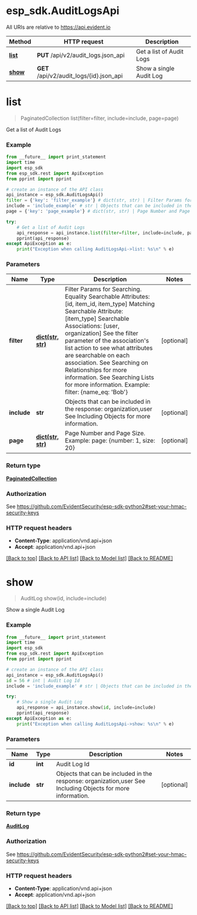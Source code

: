 # esp_sdk.AuditLogsApi

All URIs are relative to https://api.evident.io

Method | HTTP request | Description
------------- | ------------- | -------------
[**list**](AuditLogsApi.md#list) | **PUT** /api/v2/audit_logs.json_api | Get a list of Audit Logs
[**show**](AuditLogsApi.md#show) | **GET** /api/v2/audit_logs/{id}.json_api | Show a single Audit Log


# **list**
> PaginatedCollection list(filter=filter, include=include, page=page)

Get a list of Audit Logs

### Example 
```python
from __future__ import print_statement
import time
import esp_sdk
from esp_sdk.rest import ApiException
from pprint import pprint

# create an instance of the API class
api_instance = esp_sdk.AuditLogsApi()
filter = {'key': 'filter_example'} # dict(str, str) | Filter Params for Searching.  Equality Searchable Attributes: [id, item_id, item_type] Matching Searchable Attribute: [item_type]   Searchable Associations: [user, organization] See the filter parameter of the association's list action to see what attributes are searchable on each association. See Searching on Relationships for more information. See Searching Lists for more information. Example: filter: {name_eq: 'Bob'} (optional)
include = 'include_example' # str | Objects that can be included in the response:  organization,user  See Including Objects for more information. (optional)
page = {'key': 'page_example'} # dict(str, str) | Page Number and Page Size.  Example: page: {number: 1, size: 20} (optional)

try: 
    # Get a list of Audit Logs
    api_response = api_instance.list(filter=filter, include=include, page=page)
    pprint(api_response)
except ApiException as e:
    print("Exception when calling AuditLogsApi->list: %s\n" % e)
```

### Parameters

Name | Type | Description  | Notes
------------- | ------------- | ------------- | -------------
 **filter** | [**dict(str, str)**](str.md)| Filter Params for Searching.  Equality Searchable Attributes: [id, item_id, item_type] Matching Searchable Attribute: [item_type]   Searchable Associations: [user, organization] See the filter parameter of the association&#39;s list action to see what attributes are searchable on each association. See Searching on Relationships for more information. See Searching Lists for more information. Example: filter: {name_eq: &#39;Bob&#39;} | [optional] 
 **include** | **str**| Objects that can be included in the response:  organization,user  See Including Objects for more information. | [optional] 
 **page** | [**dict(str, str)**](str.md)| Page Number and Page Size.  Example: page: {number: 1, size: 20} | [optional] 

### Return type

[**PaginatedCollection**](PaginatedCollection.md)

### Authorization

See https://github.com/EvidentSecurity/esp-sdk-python2#set-your-hmac-security-keys

### HTTP request headers

 - **Content-Type**: application/vnd.api+json
 - **Accept**: application/vnd.api+json

[[Back to top]](#) [[Back to API list]](../README.md#documentation-for-api-endpoints) [[Back to Model list]](../README.md#documentation-for-models) [[Back to README]](../README.md)

# **show**
> AuditLog show(id, include=include)

Show a single Audit Log

### Example 
```python
from __future__ import print_statement
import time
import esp_sdk
from esp_sdk.rest import ApiException
from pprint import pprint

# create an instance of the API class
api_instance = esp_sdk.AuditLogsApi()
id = 56 # int | Audit Log Id
include = 'include_example' # str | Objects that can be included in the response:  organization,user  See Including Objects for more information. (optional)

try: 
    # Show a single Audit Log
    api_response = api_instance.show(id, include=include)
    pprint(api_response)
except ApiException as e:
    print("Exception when calling AuditLogsApi->show: %s\n" % e)
```

### Parameters

Name | Type | Description  | Notes
------------- | ------------- | ------------- | -------------
 **id** | **int**| Audit Log Id | 
 **include** | **str**| Objects that can be included in the response:  organization,user  See Including Objects for more information. | [optional] 

### Return type

[**AuditLog**](AuditLog.md)

### Authorization

See https://github.com/EvidentSecurity/esp-sdk-python2#set-your-hmac-security-keys

### HTTP request headers

 - **Content-Type**: application/vnd.api+json
 - **Accept**: application/vnd.api+json

[[Back to top]](#) [[Back to API list]](../README.md#documentation-for-api-endpoints) [[Back to Model list]](../README.md#documentation-for-models) [[Back to README]](../README.md)

